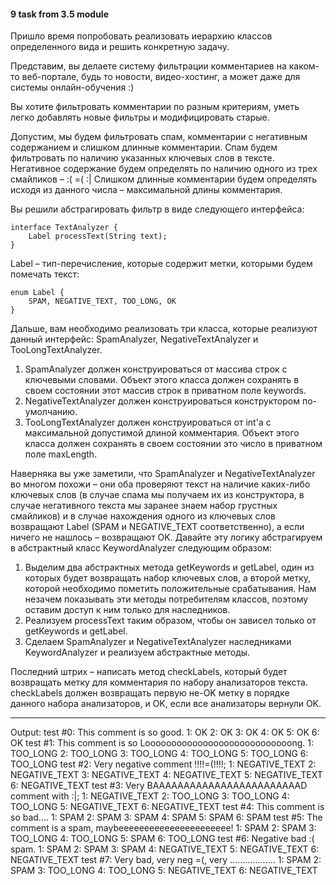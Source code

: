 #### 9 task from 3.5 module
Пришло время попробовать реализовать иерархию классов определенного вида и решить конкретную задачу.

Представим, вы делаете систему фильтрации комментариев на каком-то веб-портале, будь то новости, видео-хостинг, а может даже для системы онлайн-обучения :)

Вы хотите фильтровать комментарии по разным критериям, уметь легко добавлять новые фильтры и модифицировать старые.

Допустим, мы будем фильтровать спам, комментарии с негативным содержанием и слишком длинные комментарии.
Спам будем фильтровать по наличию указанных ключевых слов в тексте. 
Негативное содержание будем определять по наличию одного из трех смайликов – :( =( :|
Слишком длинные комментарии будем определять исходя из данного числа – максимальной длины комментария.

Вы решили абстрагировать фильтр в виде следующего интерфейса:
```
interface TextAnalyzer {
    Label processText(String text);
}
```
Label – тип-перечисление, которые содержит метки, которыми будем помечать текст:
```
enum Label {
    SPAM, NEGATIVE_TEXT, TOO_LONG, OK
}
```
Дальше, вам необходимо реализовать три класса, которые реализуют данный интерфейс: SpamAnalyzer, NegativeTextAnalyzer и TooLongTextAnalyzer.
1) SpamAnalyzer должен конструироваться от массива строк с ключевыми словами. Объект этого класса должен сохранять в своем состоянии этот массив строк в приватном поле keywords.
2) NegativeTextAnalyzer должен конструироваться конструктором по-умолчанию.
3) TooLongTextAnalyzer должен конструироваться от int'а с максимальной допустимой длиной комментария. Объект этого класса должен сохранять в своем состоянии это число в приватном поле maxLength.

Наверняка вы уже заметили, что SpamAnalyzer и NegativeTextAnalyzer во многом похожи – они оба проверяют текст на наличие каких-либо ключевых слов (в случае спама мы получаем их из конструктора, в случае негативного текста мы заранее знаем набор грустных смайликов) и в случае нахождения одного из ключевых слов возвращают  Label (SPAM и NEGATIVE_TEXT соответственно), а если ничего не нашлось – возвращают OK.
Давайте эту логику абстрагируем в абстрактный класс KeywordAnalyzer следующим образом:
1) Выделим два абстрактных метода getKeywords и getLabel, один из которых будет возвращать набор ключевых слов, а второй метку, которой необходимо пометить положительные срабатывания. Нам незачем показывать эти методы потребителям классов, поэтому оставим доступ к ним только для наследников.
2) Реализуем processText таким образом, чтобы он зависел только от getKeywords и getLabel.
3) Сделаем SpamAnalyzer и NegativeTextAnalyzer наследниками KeywordAnalyzer и реализуем абстрактные методы.

Последний штрих – написать метод checkLabels, который будет возвращать метку для комментария по набору анализаторов текста. checkLabels должен возвращать первую не-OK метку в порядке данного набора анализаторов, и OK, если все анализаторы вернули OK.

---------------------------------------------------------------------------------------------------
Output:
test #0: This comment is so good.
1: OK
2: OK
3: OK
4: OK
5: OK
6: OK
test #1: This comment is so Loooooooooooooooooooooooooooong.
1: TOO_LONG
2: TOO_LONG
3: TOO_LONG
4: TOO_LONG
5: TOO_LONG
6: TOO_LONG
test #2: Very negative comment !!!!=(!!!!;
1: NEGATIVE_TEXT
2: NEGATIVE_TEXT
3: NEGATIVE_TEXT
4: NEGATIVE_TEXT
5: NEGATIVE_TEXT
6: NEGATIVE_TEXT
test #3: Very BAAAAAAAAAAAAAAAAAAAAAAAAD comment with :|;
1: NEGATIVE_TEXT
2: TOO_LONG
3: TOO_LONG
4: TOO_LONG
5: NEGATIVE_TEXT
6: NEGATIVE_TEXT
test #4: This comment is so bad....
1: SPAM
2: SPAM
3: SPAM
4: SPAM
5: SPAM
6: SPAM
test #5: The comment is a spam, maybeeeeeeeeeeeeeeeeeeeeee!
1: SPAM
2: SPAM
3: TOO_LONG
4: TOO_LONG
5: SPAM
6: TOO_LONG
test #6: Negative bad :( spam.
1: SPAM
2: SPAM
3: SPAM
4: NEGATIVE_TEXT
5: NEGATIVE_TEXT
6: NEGATIVE_TEXT
test #7: Very bad, very neg =(, very ..................
1: SPAM
2: SPAM
3: TOO_LONG
4: TOO_LONG
5: NEGATIVE_TEXT
6: NEGATIVE_TEXT
